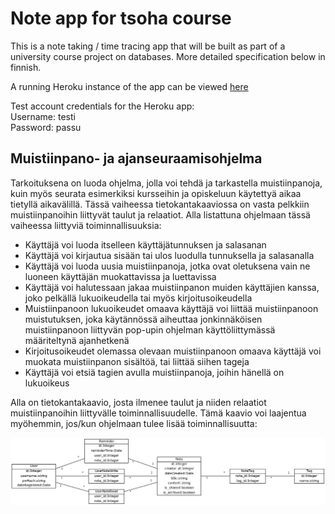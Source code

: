 # Note app for tsoha course

This is a note taking / time tracing app that will be built as part of a university course project on databases. More detailed specification below in finnish.

A running Heroku instance of the app can be viewed [here](https://tsoha-noteapp.herokuapp.com/)

Test account credentials for the Heroku app:  
Username: testi  
Password: passu

## Muistiinpano- ja ajanseuraamisohjelma

Tarkoituksena on luoda ohjelma, jolla voi tehdä ja tarkastella muistiinpanoja, kuin myös seurata esimerkiksi kursseihin ja opiskeluun käytettyä aikaa tietyllä aikavälillä. Tässä vaiheessa tietokantakaaviossa on vasta pelkkiin muistiinpanoihin liittyvät taulut ja relaatiot. Alla listattuna ohjelmaan tässä vaiheessa liittyviä toiminnallisuuksia:

- Käyttäjä voi luoda itselleen käyttäjätunnuksen ja salasanan
- Käyttäjä voi kirjautua sisään tai ulos luodulla tunnuksella ja salasanalla
- Käyttäjä voi luoda uusia muistiinpanoja, jotka ovat oletuksena vain ne luoneen käyttäjän muokattavissa ja luettavissa
- Käyttäjä voi halutessaan jakaa muistiinpanon muiden käyttäjien kanssa, joko pelkällä lukuoikeudella tai myös kirjoitusoikeudella
- Muistiinpanoon lukuoikeudet omaava käyttäjä voi liittää muistiinpanoon muistutuksen, joka käytännössä aiheuttaa jonkinnäköisen muistiinpanoon liittyvän pop-upin ohjelman käyttöliittymässä määriteltynä ajanhetkenä
- Kirjoitusoikeudet olemassa olevaan muistiinpanoon omaava käyttäjä voi muokata muistiinpanon sisältöä, tai liittää siihen tageja
- Käyttäjä voi etsiä tagien avulla muistiinpanoja, joihin hänellä on lukuoikeus

Alla on tietokantakaavio, josta ilmenee taulut ja niiden relaatiot muistiinpanoihin liittyvälle toiminnallisuudelle. Tämä kaavio voi laajentua myöhemmin, jos/kun ohjelmaan tulee lisää toiminnallisuutta:

![Tietokantakaavio](docs/initialDiagram.png)

